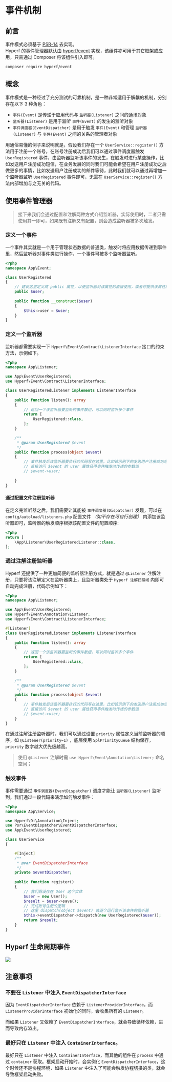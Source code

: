 # 事件机制

## 前言

事件模式必须基于 [PSR-14](https://github.com/php-fig/fig-standards/blob/master/accepted/PSR-14-event-dispatcher.md) 去实现。   
Hyperf 的事件管理器默认由 [hyperf/event](https://github.com/hyperf/event) 实现，该组件亦可用于其它框架或应用，只需通过 Composer 将该组件引入即可。

```bash
composer require hyperf/event
```

## 概念

事件模式是一种经过了充分测试的可靠机制，是一种非常适用于解耦的机制，分别存在以下 3 种角色：

- `事件(Event)` 是传递于应用代码与 `监听器(Listener)` 之间的通讯对象
- `监听器(Listener)` 是用于监听 `事件(Event)` 的发生的监听对象
- `事件调度器(EventDispatcher)` 是用于触发 `事件(Event)` 和管理 `监听器(Listener)` 与 `事件(Event)` 之间的关系的管理者对象

用通俗易懂的例子来说明就是，假设我们存在一个 `UserService::register()` 方法用于注册一个账号，在账号注册成功后我们可以通过事件调度器触发 `UserRegistered` 事件，由监听器监听该事件的发生，在触发时进行某些操作，比如发送用户注册成功短信，在业务发展的同时我们可能会希望在用户注册成功之后做更多的事情，比如发送用户注册成功的邮件等待，此时我们就可以通过再增加一个监听器监听 `UserRegistered` 事件即可，无需在 `UserService::register()` 方法内部增加与之无关的代码。

## 使用事件管理器

> 接下来我们会通过配置和注解两种方式介绍监听器，实际使用时，二者只需使用其一即可，如果既有注解又有配置，则会造成监听器被多次触发。

### 定义一个事件

一个事件其实就是一个用于管理状态数据的普通类，触发时将应用数据传递到事件里，然后监听器对事件类进行操作，一个事件可被多个监听器监听。

```php
<?php
namespace App\Event;

class UserRegistered
{
    // 建议这里定义成 public 属性，以便监听器对该属性的直接使用，或者你提供该属性的 Getter
    public $user;
    
    public function __construct($user)
    {
        $this->user = $user;    
    }
}
```

### 定义一个监听器

监听器都需要实现一下 `Hyperf\Event\Contract\ListenerInterface` 接口的约束方法，示例如下。

```php
<?php
namespace App\Listener;

use App\Event\UserRegistered;
use Hyperf\Event\Contract\ListenerInterface;

class UserRegisteredListener implements ListenerInterface
{
    public function listen(): array
    {
        // 返回一个该监听器要监听的事件数组，可以同时监听多个事件
        return [
            UserRegistered::class,
        ];
    }

    /**
     * @param UserRegistered $event
     */
    public function process(object $event)
    {
        // 事件触发后该监听器要执行的代码写在这里，比如该示例下的发送用户注册成功短信等
        // 直接访问 $event 的 user 属性获得事件触发时传递的参数值
        // $event->user;
        
    }
}
```

#### 通过配置文件注册监听器

在定义完监听器之后，我们需要让其能被 `事件调度器(Dispatcher)` 发现，可以在 `config/autoload/listeners.php` 配置文件 *（如不存在可自行创建）* 内添加该监听器即可，监听器的触发顺序根据该配置文件的配置顺序:

```php
<?php
return [
    \App\Listener\UserRegisteredListener::class,
];
```

### 通过注解注册监听器

Hyperf 还提供了一种更加简便的监听器注册方式，就是通过 `@Listener` 注解注册，只要将该注解定义在监听器类上，且监听器类处于 `Hyperf 注解扫描域` 内即可自动完成注册，代码示例如下：

```php
<?php
namespace App\Listener;

use App\Event\UserRegistered;
use Hyperf\Event\Annotation\Listener;
use Hyperf\Event\Contract\ListenerInterface;

#[Listener]
class UserRegisteredListener implements ListenerInterface
{
    public function listen(): array
    {
        // 返回一个该监听器要监听的事件数组，可以同时监听多个事件
        return [
            UserRegistered::class,
        ];
    }

    /**
     * @param UserRegistered $event
     */
    public function process(object $event)
    {
        // 事件触发后该监听器要执行的代码写在这里，比如该示例下的发送用户注册成功短信等
        // 直接访问 $event 的 user 属性获得事件触发时传递的参数值
        // $event->user;
    }
}
```

在通过注解注册监听器时，我们可以通过设置 `priority` 属性定义当前监听器的顺序，如 `@Listener(priority=1)` ，底层使用 `SplPriorityQueue` 结构储存，`priority` 数字越大优先级越高。

> 使用 `@Listener` 注解时需 `use Hyperf\Event\Annotation\Listener;` 命名空间；  

### 触发事件

事件需要通过 `事件调度器(EventDispatcher)` 调度才能让 `监听器(Listener)` 监听到，我们通过一段代码来演示如何触发事件：

```php
<?php
namespace App\Service;

use Hyperf\Di\Annotation\Inject;
use Psr\EventDispatcher\EventDispatcherInterface;
use App\Event\UserRegistered; 

class UserService
{

    #[Inject]
    /**
     * @var EventDispatcherInterface
     */
    private $eventDispatcher;
    
    public function register()
    {
        // 我们假设存在 User 这个实体
        $user = new User();
        $result = $user->save();
        // 完成账号注册的逻辑
        // 这里 dispatch(object $event) 会逐个运行监听该事件的监听器
        $this->eventDispatcher->dispatch(new UserRegistered($user));
        return $result;
    }
}
```

## Hyperf 生命周期事件

![](imgs/hyperf-events.svg)

## 注意事项

### 不要在 `Listener` 中注入 `EventDispatcherInterface`

因为 `EventDispatcherInterface` 依赖于 `ListenerProviderInterface`，而 `ListenerProviderInterface` 初始化的同时，会收集所有的 `Listener`。

而如果 `Listener` 又依赖了 `EventDispatcherInterface`，就会导致循坏依赖，进而导致内存溢出。

### 最好只在 `Listener` 中注入 `ContainerInterface`。

最好只在 `Listener` 中注入 `ContainerInterface`，而其他的组件在 `process` 中通过 `container` 获取。框架启动开始时，会实例化 `EventDispatcherInterface`，这个时候还不是协程环境，如果 `Listener` 中注入了可能会触发协程切换的类，就会导致框架启动失败。
